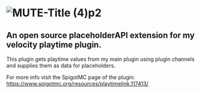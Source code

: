 # ![MUTE-Title (4)p2](https://github.com/user-attachments/assets/31babf2b-ce7e-47ac-a0bd-9095367aa010)
## An open source placeholderAPI extension for my velocity playtime plugin.
This plugin gets playtime values from my main plugin using plugin channels and supplies them as data for placeholders.

For more info visit the SpigotMC page of the plugin: https://www.spigotmc.org/resources/playtimelink.117413/
